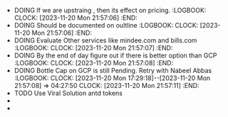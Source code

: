 - DOING If we are upstraing , then its effect on pricing.
  :LOGBOOK:
  CLOCK: [2023-11-20 Mon 21:57:06]
  :END:
- DOING Should be documented on oultline
  :LOGBOOK:
  CLOCK: [2023-11-20 Mon 21:57:06]
  :END:
- DOING Evaluate Other services like mindee.com and bills.com
  :LOGBOOK:
  CLOCK: [2023-11-20 Mon 21:57:07]
  :END:
- DOING By the end of day figure out if there is better option than GCP
  :LOGBOOK:
  CLOCK: [2023-11-20 Mon 21:57:08]
  :END:
- DOING Bottle Cap on GCP is still Pending. Retry with Nabeel Abbas
  :LOGBOOK:
  CLOCK: [2023-11-20 Mon 17:29:18]--[2023-11-20 Mon 21:57:08] =>  04:27:50
  CLOCK: [2023-11-20 Mon 21:57:11]
  :END:
- TODO Use Viral Solution antd tokens
-
-